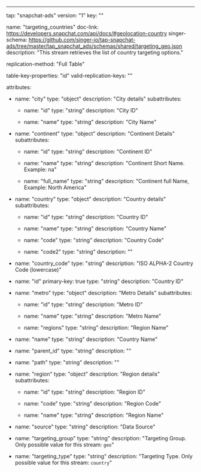 ---
tap: "snapchat-ads"
version: "1"
key: ""

name: "targeting_countries"
doc-link: https://developers.snapchat.com/api/docs/#geolocation-country
singer-schema: https://github.com/singer-io/tap-snapchat-ads/tree/master/tap_snapchat_ads/schemas/shared/targeting_geo.json
description: "This stream retrieves the list of country targeting options."

replication-method: "Full Table"

table-key-properties: "id"
valid-replication-keys: ""

attributes:
  - name: "city"
    type: "object"
    description: "City details"
    subattributes:
    - name: "id"
      type: "string"
      description: "City ID"

    - name: "name"
      type: "string"
      description: "City Name"


  - name: "continent"
    type: "object"
    description: "Continent Details"
    subattributes:
    - name: "id"
      type: "string"
      description: "Continent ID"

    - name: "name"
      type: "string"
      description: "Continent Short Name. Example: na"

    - name: "full_name"
      type: "string"
      description: "Continent full Name, Example: North America"


  - name: "country"
    type: "object"
    description: "Country details"
    subattributes:
    - name: "id"
      type: "string"
      description: "Country ID"

    - name: "name"
      type: "string"
      description: "Country Name"

    - name: "code"
      type: "string"
      description: "Country Code"

    - name: "code2"
      type: "string"
      description: ""


  - name: "country_code"
    type: "string"
    description: "ISO ALPHA-2 Country Code (lowercase)"

  - name: "id"
    primary-key: true
    type: "string"
    description: "Country ID"

  - name: "metro"
    type: "object"
    description: "Metro Details"
    subattributes:
    - name: "id"
      type: "string"
      description: "Metro ID"

    - name: "name"
      type: "string"
      description: "Metro Name"

    - name: "regions"
      type: "string"
      description: "Region Name"


  - name: "name"
    type: "string"
    description: "Country Name"

  - name: "parent_id"
    type: "string"
    description: ""

  - name: "path"
    type: "string"
    description: ""

  - name: "region"
    type: "object"
    description: "Region details"
    subattributes:
    - name: "id"
      type: "string"
      description: "Region ID"

    - name: "code"
      type: "string"
      description: "Region Code"

    - name: "name"
      type: "string"
      description: "Region Name"


  - name: "source"
    type: "string"
    description: "Data Source"

  - name: "targeting_group"
    type: "string"
    description: "Targeting Group. Only possible value for this stream: `geo`"

  - name: "targeting_type"
    type: "string"
    description: "Targeting Type. Only possible value for this stream: `country`"


